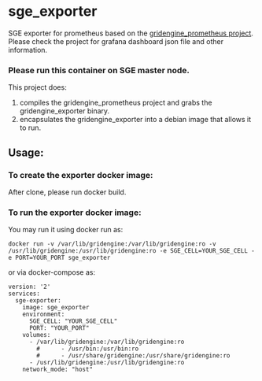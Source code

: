 # sge_exporter
SGE exporter for prometheus based on the [gridengine_prometheus project](https://github.com/metrumresearchgroup/gridengine_prometheus). Please check the project for grafana dashboard json file and other information.

### Please run this container on SGE master node.

This project does:
  1. compiles the gridengine_prometheus project and grabs the gridengine_exporter binary.
  2. encapsulates the gridengine_exporter into a debian image that allows it to run.
  
## Usage:
### To create the exporter docker image:
After clone, please run docker build.

### To run the exporter docker image:
You may run it using docker run as:
```
docker run -v /var/lib/gridengine:/var/lib/gridengine:ro -v /usr/lib/gridengine:/usr/lib/gridengine:ro -e SGE_CELL=YOUR_SGE_CELL -e PORT=YOUR_PORT sge_exporter
```

or via docker-compose as:
```docker-compose
version: '2'
services:
  sge-exporter:
    image: sge_exporter
    environment:
      SGE_CELL: "YOUR_SGE_CELL"
      PORT: "YOUR_PORT"
    volumes:
      - /var/lib/gridengine:/var/lib/gridengine:ro
        #      - /usr/bin:/usr/bin:ro
        #      - /usr/share/gridengine:/usr/share/gridengine:ro
      - /usr/lib/gridengine:/usr/lib/gridengine:ro
    network_mode: "host"
```
